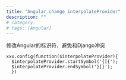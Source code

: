 ```yaml
---
title: "Angular change interpolateProvider"
description: ""
# category:
# tags: [Angular]
---
```



修改Angular的标识符，避免和Django冲突

    xxx.config(function($interpolateProvider){
      $interpolateProvider.startSymbol('{[{');
      $interpolateProvider.endSymbol('}]}');
      })
